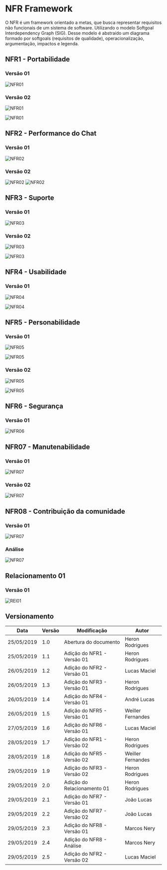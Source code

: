 # NFR Framework

O NFR é um framework orientado a metas, que busca representar requisitos não funcionais de um sistema de software. Utilizando o modelo Softgoal Interdependency Graph (SIG). Desse modelo é abstraído um diagrama formado por softgoals (requisitos de qualidade), operacionalização, argumentação, impactos e legenda.

## NFR1 - Portabilidade

### Versão 01

![NFR01](../img/Modelagem/nfr_portabilidade_v1.jpg)

### Versão 02

![NFR01](../img/Modelagem/nfr_portabilidade_limpo_v2.jpg)

![NFR01](../img/Modelagem/nfr_portabilidade_analise_v2.jpg)

## NFR2 - Performance do Chat

### Versão 01

![NFR02](../img/Modelagem/nfr_performance_chat_v1.png)

### Versão 02
![NFR02](../img/Modelagem/nfr_performance_chat_v2.png)
![NFR02](../img/Modelagem/nfr_performance_chat_analise_v2.png)

## NFR3 - Suporte

### Versão 01

![NFR03](../img/Modelagem/nfr_suporte_v1.jpg)

### Versão 02

![NFR03](../img/Modelagem/nfr_suporte_limpo_v2.jpg)

![NFR03](../img/Modelagem/nfr_suporte_analise_v2.jpg)

## NFR4 - Usabilidade

### Versão 01

![NFR04](../img/Modelagem/nfr_usabilidade_v1.png)

![NFR04](../img/Modelagem/nfr_usabilidade_analise_v1.png)

## NFR5 - Personabilidade

### Versão 01

![NFR05](../img/Modelagem/nfr_personabilidade_limpo_v1.png)

![NFR05](../img/Modelagem/nfr_personabilidade_analise_v1.png)

### Versão 02

![NFR05](../img/Modelagem/nfr_personabilidade_limpo_v2.png)

![NFR05](../img/Modelagem/nfr_personabilidade_analise_v2.png)

## NFR6 - Segurança

### Versão 01

![NFR06](../img/Modelagem/nfr_seguranca_v1.png)

## NFR07 - Manutenabilidade

### Versão 01

![NFR07](../img/Modelagem/manutenabilidade_esquema.png)

### Versão 02

![NFR07](../img/Modelagem/manutenabilidade_analise.png)


## NFR08 - Contribuição da comunidade

### Versão 01

![NFR07](../img/Modelagem/nfr_contrib.png)

### Análise

![NFR07](../img/Modelagem/nfr_contrib_anali.png)

## Relacionamento 01

### Versão 01

![REl01](../img/Modelagem/nfr_rel01_v1.jpg)

## Versionamento

| Data | Versão | Modificação | Autor |
|  --- | ------ | ----------- | ----- |
| 25/05/2019 | 1.0 | Abertura do documento | Heron Rodrigues |
| 25/05/2019 | 1.1 | Adição do NFR1 - Versão 01 | Heron Rodrigues |
| 26/05/2019 | 1.2 | Adição do NFR2 - Versão 01 | Lucas Maciel |
| 26/05/2019 | 1.3 | Adição do NFR3 - Versão 01 | Heron Rodrigues |
| 26/05/2019 | 1.4 | Adição do NFR4 - Versão 01 | André Lucas |
| 26/05/2019 | 1.5 | Adição do NFR5 - Versão 01 | Weiller Fernandes |
| 27/05/2019 | 1.6 | Adição do NFR6 - Versão 01 | Lucas Maciel |
| 28/05/2019 | 1.7 | Adição do NFR1 - Versão 02 | Heron Rodrigues |
| 28/05/2019 | 1.8 | Adição do NFR5 - Versão 02 | Weiller Fernandes |
| 29/05/2019 | 1.9 | Adição do NFR3 - Versão 02 | Heron Rodrigues |
| 29/05/2019 | 2.0 | Adição do Relacionamento 01 | Heron Rodrigues |
| 29/05/2019 | 2.1 | Adição do NFR7 - Versão 01 | João Lucas |
| 29/05/2019 | 2.2 | Adição do NFR7 - Versão 02 | João Lucas |
| 29/05/2019 | 2.3 | Adição do NFR8 - Versão 01 | Marcos Nery |
| 29/05/2019 | 2.4 | Adição do NFR8 - Análise | Marcos Nery |
| 29/05/2019 | 2.5 | Adição do NFR2 - Versão 02 | Lucas Maciel |
